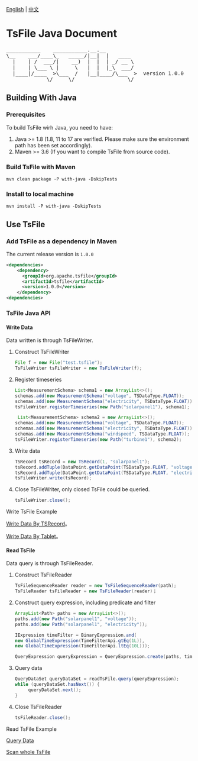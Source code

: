 <!--

    Licensed to the Apache Software Foundation (ASF) under one
    or more contributor license agreements.  See the NOTICE file
    distributed with this work for additional information
    regarding copyright ownership.  The ASF licenses this file
    to you under the Apache License, Version 2.0 (the
    "License"); you may not use this file except in compliance
    with the License.  You may obtain a copy of the License at

        http://www.apache.org/licenses/LICENSE-2.0

    Unless required by applicable law or agreed to in writing,
    software distributed under the License is distributed on an
    "AS IS" BASIS, WITHOUT WARRANTIES OR CONDITIONS OF ANY
    KIND, either express or implied.  See the License for the
    specific language governing permissions and limitations
    under the License.

-->

[English](./README.md) | [中文](./README-zh.md)
# TsFile Java Document
<pre>
___________    ___________.__.__          
\__    ___/____\_   _____/|__|  |   ____  
  |    | /  ___/|    __)  |  |  | _/ __ \ 
  |    | \___ \ |     \   |  |  |_\  ___/ 
  |____|/____  >\___  /   |__|____/\___  >  version 1.0.0
             \/     \/                 \/  
</pre>

## Building With Java

### Prerequisites

To build TsFile wirh Java, you need to have:

1. Java >= 1.8 (1.8, 11 to 17 are verified. Please make sure the environment path has been set accordingly).
2. Maven >= 3.6 (If you want to compile TsFile from source code).


### Build TsFile with Maven

```
mvn clean package -P with-java -DskipTests
```

### Install to local machine

```
mvn install -P with-java -DskipTests
```

## Use TsFile

### Add TsFile as a dependency in Maven

The current release version is `1.0.0`

```xml  
<dependencies>
    <dependency>
      <groupId>org.apache.tsfile</groupId>
      <artifactId>tsfile</artifactId>
      <version>1.0.0</version>
    </dependency>
<dependencies>
```

### TsFile Java API

#### Write Data

Data written is through TsFileWriter.

1. Construct TsFileWriter

 
    ```java
    File f = new File("test.tsfile");
    TsFileWriter tsFileWriter = new TsFileWriter(f);
    ```

2. Register timeseries
  
    ```java
    List<MeasurementSchema> schema1 = new ArrayList<>();
    schemas.add(new MeasurementSchema("voltage", TSDataType.FLOAT));
    schemas.add(new MeasurementSchema("electricity", TSDataType.FLOAT));
    tsFileWriter.registerTimeseries(new Path("solarpanel1"), schema1);
   
     List<MeasurementSchema> schema2 = new ArrayList<>();
    schemas.add(new MeasurementSchema("voltage", TSDataType.FLOAT));
    schemas.add(new MeasurementSchema("electricity", TSDataType.FLOAT));
    schemas.add(new MeasurementSchema("windspeed", TSDataType.FLOAT));
    tsFileWriter.registerTimeseries(new Path("turbine1"), schema2);
    ```

3. Write data

    ```java
    TSRecord tsRecord = new TSRecord(1, "solarpanel1");
    tsRecord.addTuple(DataPoint.getDataPoint(TSDataType.FLOAT, "voltage", 1.1f));
    tsRecord.addTuple(DataPoint.getDataPoint(TSDataType.FLOAT, "electricity", 2.2f));
    tsFileWriter.write(tsRecord);
    ```

4. Close TsFileWriter, only closed TsFile could be queried.

    ```java
    tsFileWriter.close();
    ```

Write TsFile Example

[Write Data By TSRecord](../examples/src/main/java/org/apache/tsfile/TsFileWriteAlignedWithTSRecord.java)。

[Write Data By Tablet](../examples/src/main/java/org/apache/tsfile/TsFileWriteAlignedWithTablet.java)。


#### Read TsFile

Data query is through TsFileReader.

1. Construct TsFileReader

   ```java
   TsFileSequenceReader reader = new TsFileSequenceReader(path);
   TsFileReader tsFileReader = new TsFileReader(reader)；
   ```

2. Construct query expression, including predicate and filter

      ```java
      ArrayList<Path> paths = new ArrayList<>();
      paths.add(new Path("solarpanel1", "voltage"));
      paths.add(new Path("solarpanel1", "electricity"));
   
      IExpression timeFilter = BinaryExpression.and(
      new GlobalTimeExpression(TimeFilterApi.gtEq(1L)),
      new GlobalTimeExpression(TimeFilterApi.ltEq(10L)));
   
      QueryExpression queryExpression = QueryExpression.create(paths, timeFilter);
      ```

3. Query data

   ```java
   QueryDataSet queryDataSet = readTsFile.query(queryExpression);
   while (queryDataSet.hasNext()) {
        queryDataSet.next();
   }
   ```

4. Close TsFileReader

   ```java
   tsFileReader.close();
   ```



Read TsFile Example

[Query Data](../examples/src/main/java/org/apache/tsfile/TsFileRead.java)

[Scan whole TsFile](../examples/src/main/java/org/apache/tsfile/TsFileSequenceRead.java)
